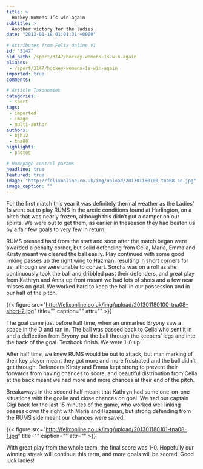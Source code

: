 ```yaml
---
title: >
  Hockey Womens 1’s win again
subtitle: >
  Another victory for the ladies
date: "2013-01-18 01:01:31 +0000"

# Attributes from Felix Online V1
id: "3147"
old_path: /sport/3147/hockey-womens-1s-win-again
aliases:
 - /sport/3147/hockey-womens-1s-win-again
imported: true
comments:

# Article Taxonomies
categories:
 - sport
tags:
 - imported
 - image
 - multi-author
authors:
 - bjh12
 - tna08
highlights:
 - photos

# Homepage control params
headline: true
featured: true
image: "http://felixonline.co.uk/img/upload/201301180100-tna08-ce.jpg"
image_caption: ""
---
```


For the first match this year it was definitely thermal weather as the Ladies’ 1s went out to play RUMS in the arctic conditions found at Harlington, on a pitch that was nearly frozen, although this didn’t put a damper on our spirits. We were out to get them, as earlier in theseason they had beaten us by a fair few goals to very few in return.

RUMS pressed hard from the start and soon after the match began were awarded a penalty corner, but solid defending from Celia, Maria, Emma and Kirsty meant we cleared the ball easily. Play continued with some good linking passes up the right wing to Hazman, resulting in short corners for us, although we were unable to convert. Sorcha was on a roll as she continuously took the ball and dribbled past their defenders, and great play from Kathryn and Anna up front meant we had lots of shots and a few near misses on goal. We worked hard to keep the ball in our possession and in our half of the pitch.

{{< figure src="http://felixonline.co.uk/img/upload/201301180100-tna08-short-2.jpg" title="" caption="" attr="" >}}

The goal came just before half time, when an unmarked Bryony saw a space in the D and ran in. The ball was passed back to Celia who sent it in and a deflection from Bryony put the ball through the keepers’ legs and into the back of the goal. Textbook finish. We were 1-0 up.

After half time, we knew RUMS would be out to attack, but man marking of their key player meant they got more and more frustrated and the ball didn’t get through. Defenders Kirsty and Emma kept strong to prevent their forwards from having chances to score, and beautiful distribution from Celia at the back meant we had more and more chances at their end of the pitch.

Breakaways in the second half meant that Kathryn had some one-on-one situations with the goalie and close chances on goal. We had our captain Gigi back for the last 15 minutes of the game, who worked well linking passes down the right with Maria and Hazman, but strong defending from the RUMS side meant our chances were saved.

{{< figure src="http://felixonline.co.uk/img/upload/201301180101-tna08-1.jpg" title="" caption="" attr="" >}}

With great play from the whole team, the final score was 1-0. Hopefully our winning streak will continue this term, and more goals will be scored. Good luck ladies!
